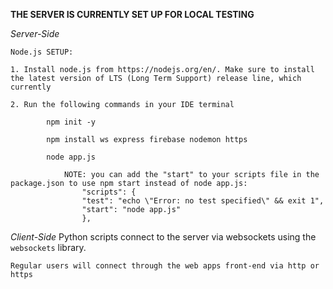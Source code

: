 **THE SERVER IS CURRENTLY SET UP FOR LOCAL TESTING**


*Server-Side*

    Node.js SETUP:

    1. Install node.js from https://nodejs.org/en/. Make sure to install the latest version of LTS (Long Term Support) release line, which currently

    2. Run the following commands in your IDE terminal

            npm init -y

            npm install ws express firebase nodemon https

            node app.js

                NOTE: you can add the "start" to your scripts file in the package.json to use npm start instead of node app.js:
                    "scripts": {
                    "test": "echo \"Error: no test specified\" && exit 1",
                    "start": "node app.js"
                    },

*Client-Side*
    Python scripts connect to the server via  websockets using the `websockets` library. 

    Regular users will connect through the web apps front-end via http or https





